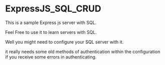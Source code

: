 # ExpressJS_SQL_CRUD

This is a sample Express js server with SQL.

Feel Free to use it to learn servers with SQL.

Well you might need to configure your SQL server with it.

it really needs some old methods of authentication within the configuration if you receive some errors in authenticating. 
